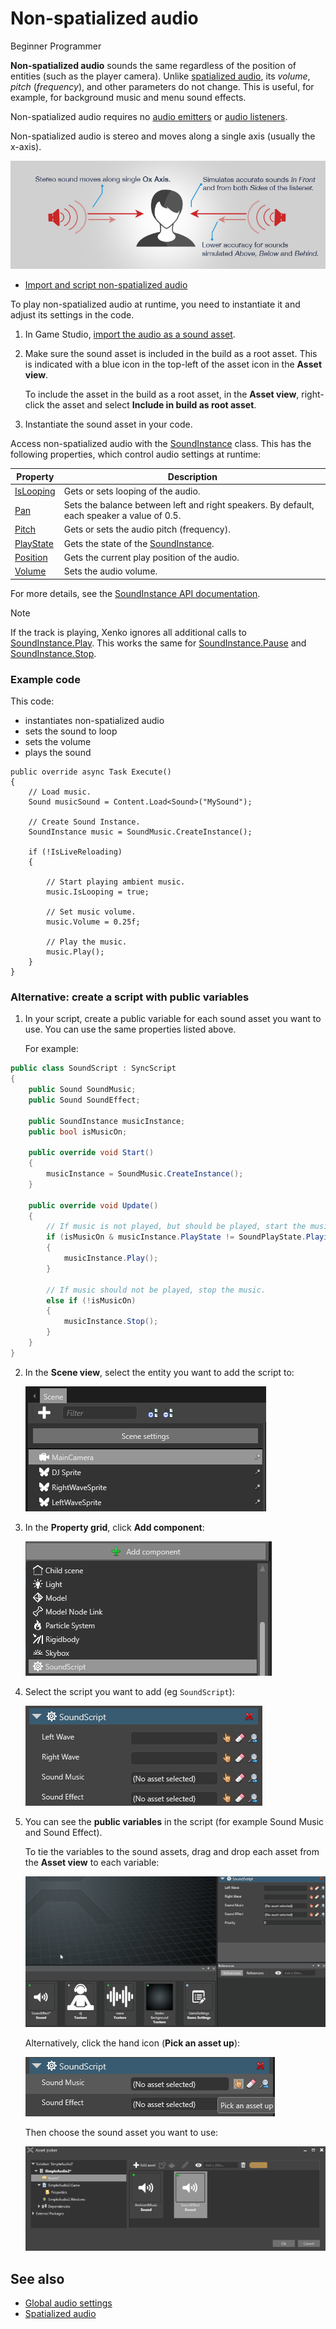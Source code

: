# Non-spatialized audio

<span class="label label-doc-level">Beginner</span>
<span class="label label-doc-audience">Programmer</span>

**Non-spatialized audio** sounds the same regardless of the position of entities (such as the player camera). Unlike [spatialized audio](spatialized-audio.md), its _volume_, _pitch_ (_frequency_), and other parameters do not change. This is useful, for example, for background music and menu sound effects.

Non-spatialized audio requires no [audio emitters](audio-emitters.md) or [audio listeners](audio-listeners.md).

Non-spatialized audio is stereo and moves along a single axis (usually the x-axis).

![Non-spatialized audio](media/audio-index-non-spatialized-audio.png)

* [Import and script non-spatialized audio](#Import)

To play non-spatialized audio at runtime, you need to instantiate it and adjust its settings in the code.

1. In Game Studio, [import the audio as a sound asset](import-audio-as-a-sound-asset.md).

2. Make sure the sound asset is included in the build as a root asset. This is indicated with a blue icon in the top-left of the asset icon in the **Asset view**. 

    To include the asset in the build as a root asset, in the **Asset view**, right-click the asset and select **Include in build as root asset**.

3. Instantiate the sound asset in your code.

Access non-spatialized audio with the [SoundInstance](xref="SiliconStudio.Xenko.Audio.SoundInstance") class. This has the following properties, which control audio settings at runtime:

| Property  | Description |
|-------    |-------|
| [IsLooping](xref="SiliconStudio.Xenko.Audio.SoundInstance.IsLooping") | Gets or sets looping of the audio. |
| [Pan](xref="SiliconStudio.Xenko.Audio.SoundInstance.Pan")       | Sets the balance between left and right speakers. By default, each speaker a value of 0.5. |
| [Pitch](xref="SiliconStudio.Xenko.Audio.SoundInstance.Pitch")     | Gets or sets the audio pitch (frequency). |
| [PlayState](xref="SiliconStudio.Xenko.Audio.SoundInstance.PlayState")	| Gets the state of the [SoundInstance](xref="SiliconStudio.Xenko.Audio.SoundInstance"). |
| [Position](xref="SiliconStudio.Xenko.Audio.SoundInstance.Position")	| Gets the current play position of the audio. |
| [Volume](xref="SiliconStudio.Xenko.Audio.SoundInstance.Volume")	| Sets the audio volume. |

For more details, see the [SoundInstance API documentation](xref="SiliconStudio.Xenko.Audio.SoundInstance").

> [!Note]
If the track is playing, Xenko ignores all additional calls to [SoundInstance.Play](xref="SiliconStudio.Xenko.Audio.SoundInstance.Play").
This works the same for [SoundInstance.Pause](xref="SiliconStudio.Xenko.Audio.SoundInstance.Pause") and [SoundInstance.Stop](xref="SiliconStudio.Xenko.Audio.SoundInstance.Stop").

### Example code

This code:

* instantiates non-spatialized audio
* sets the sound to loop
* sets the volume
* plays the sound

```
public override async Task Execute()
{
    // Load music.
    Sound musicSound = Content.Load<Sound>("MySound");
    
    // Create Sound Instance.
    SoundInstance music = SoundMusic.CreateInstance();

    if (!IsLiveReloading)
    {
      
        // Start playing ambient music.
        music.IsLooping = true;

        // Set music volume.
        music.Volume = 0.25f;

        // Play the music.
        music.Play();
    }
}
```

### Alternative: create a script with public variables

1. In your script, create a public variable for each sound asset you want to use. You can use the same properties listed above.

    For example:

```cs
public class SoundScript : SyncScript
{
    public Sound SoundMusic;
    public Sound SoundEffect;

    public SoundInstance musicInstance;
    public bool isMusicOn;

    public override void Start()
    {
        musicInstance = SoundMusic.CreateInstance();
    }

    public override void Update()
    {
        // If music is not played, but should be played, start the music.
        if (isMusicOn & musicInstance.PlayState != SoundPlayState.Playing)
        {
            musicInstance.Play();
        }

        // If music should not be played, stop the music.
        else if (!isMusicOn)
        {
            musicInstance.Stop();
        }
    }
}
```



2. In the **Scene view**, select the entity you want to add the script to:

    ![Select an entity](media/audio-add-audiolistener-component-select-entity.png)

3. In the **Property grid**, click **Add component**:
 
    ![Click Add component](media/audio-emitters-add-script-component.png)

4. Select the script you want to add (eg `SoundScript`):

    ![Add script component to entity](media/audio-emitters-add-script-component-to-entity-2.png)

5. You can see the **public variables** in the script (for example Sound Music and Sound Effect).

    To tie the variables to the sound assets, drag and drop each asset from the **Asset view** to each  variable:

    ![Drag and drop a sound asset](media/entity-audio-drag-and-drop-audio-asset-to-script-component.gif)

    Alternatively, click the hand icon (**Pick an asset up**):

    ![Pick up an asset](media/audio-play-script-component-pick-an-asset.png)

    Then choose the sound asset you want to use:

    ![Select a sound asset](media/audio-play-audioemitter-component-add-select-audio-asset.png)

## See also
* [Global audio settings](global-audio-settings.md)
* [Spatialized audio](spatialized-audio.md)